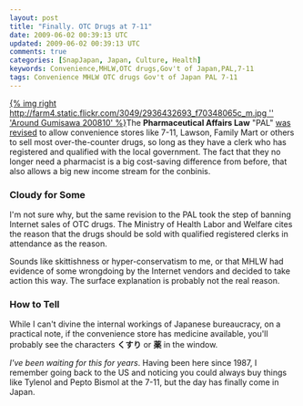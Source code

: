 ```yaml
---           
layout: post
title: "Finally. OTC Drugs at 7-11"
date: 2009-06-02 00:39:13 UTC
updated: 2009-06-02 00:39:13 UTC
comments: true
categories: [SnapJapan, Japan, Culture, Health]
keywords: Convenience,MHLW,OTC drugs,Gov't of Japan,PAL,7-11
tags: Convenience MHLW OTC drugs Gov't of Japan PAL 7-11
---
```

 


[{% img right http://farm4.static.flickr.com/3049/2936432693_f70348065c_m.jpg '' 'Around Gumisawa 200810' %}](http://www.flickr.com/photos/81796435@N00/2936432693 "View 'Around Gumisawa 200810' on Flickr.com")The **Pharmaceutical Affairs Law** "PAL" [was revised](http://search.japantimes.co.jp/cgi-bin/nn20090602a3.html) to allow convenience stores like 7-11, Lawson, Family Mart or others to sell most over-the-counter drugs, so long as they have a clerk who has registered and qualified with the local government. The fact that they no longer need a pharmacist is a big cost-saving difference from before, that also allows a big new income stream for the conbinis. 




### Cloudy for Some






I'm not sure why, but the same revision to the PAL took the step of banning Internet sales of OTC drugs. The Ministry of Health Labor and Welfare cites the reason that the drugs should be sold with qualified registered clerks in attendance as the reason. 




Sounds like skittishness or hyper-conservatism to me, or that MHLW had evidence of some wrongdoing by the Internet vendors and decided to take action this way. The surface explanation is probably not the real reason. 




### How to Tell






While I can't divine the internal workings of Japanese bureaucracy, on a practical note, if the convenience store has medicine available, you'll probably see the characters **くすり** or **薬** in the window. 




_I've been waiting for this for years_. Having been here since 1987, I remember going back to the US and noticing you could always buy things like Tylenol and Pepto Bismol at the 7-11, but the day has finally come in Japan. 



